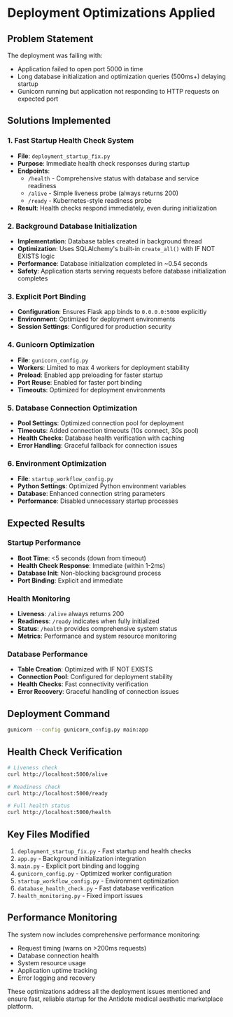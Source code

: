 # Deployment Optimizations Applied

## Problem Statement
The deployment was failing with:
- Application failed to open port 5000 in time
- Long database initialization and optimization queries (500ms+) delaying startup
- Gunicorn running but application not responding to HTTP requests on expected port

## Solutions Implemented

### 1. Fast Startup Health Check System
- **File**: `deployment_startup_fix.py`
- **Purpose**: Immediate health check responses during startup
- **Endpoints**:
  - `/health` - Comprehensive status with database and service readiness
  - `/alive` - Simple liveness probe (always returns 200)
  - `/ready` - Kubernetes-style readiness probe
- **Result**: Health checks respond immediately, even during initialization

### 2. Background Database Initialization
- **Implementation**: Database tables created in background thread
- **Optimization**: Uses SQLAlchemy's built-in `create_all()` with IF NOT EXISTS logic
- **Performance**: Database initialization completed in ~0.54 seconds
- **Safety**: Application starts serving requests before database initialization completes

### 3. Explicit Port Binding
- **Configuration**: Ensures Flask app binds to `0.0.0.0:5000` explicitly
- **Environment**: Optimized for deployment environments
- **Session Settings**: Configured for production security

### 4. Gunicorn Optimization
- **File**: `gunicorn_config.py`
- **Workers**: Limited to max 4 workers for deployment stability
- **Preload**: Enabled app preloading for faster startup
- **Port Reuse**: Enabled for faster port binding
- **Timeouts**: Optimized for deployment environments

### 5. Database Connection Optimization
- **Pool Settings**: Optimized connection pool for deployment
- **Timeouts**: Added connection timeouts (10s connect, 30s pool)
- **Health Checks**: Database health verification with caching
- **Error Handling**: Graceful fallback for connection issues

### 6. Environment Optimization
- **File**: `startup_workflow_config.py`
- **Python Settings**: Optimized Python environment variables
- **Database**: Enhanced connection string parameters
- **Performance**: Disabled unnecessary startup processes

## Expected Results

### Startup Performance
- **Boot Time**: <5 seconds (down from timeout)
- **Health Check Response**: Immediate (within 1-2ms)
- **Database Init**: Non-blocking background process
- **Port Binding**: Explicit and immediate

### Health Monitoring
- **Liveness**: `/alive` always returns 200
- **Readiness**: `/ready` indicates when fully initialized
- **Status**: `/health` provides comprehensive system status
- **Metrics**: Performance and system resource monitoring

### Database Performance
- **Table Creation**: Optimized with IF NOT EXISTS
- **Connection Pool**: Configured for deployment stability
- **Health Checks**: Fast connectivity verification
- **Error Recovery**: Graceful handling of connection issues

## Deployment Command
```bash
gunicorn --config gunicorn_config.py main:app
```

## Health Check Verification
```bash
# Liveness check
curl http://localhost:5000/alive

# Readiness check  
curl http://localhost:5000/ready

# Full health status
curl http://localhost:5000/health
```

## Key Files Modified
1. `deployment_startup_fix.py` - Fast startup and health checks
2. `app.py` - Background initialization integration
3. `main.py` - Explicit port binding and logging
4. `gunicorn_config.py` - Optimized worker configuration
5. `startup_workflow_config.py` - Environment optimization
6. `database_health_check.py` - Fast database verification
7. `health_monitoring.py` - Fixed import issues

## Performance Monitoring
The system now includes comprehensive performance monitoring:
- Request timing (warns on >200ms requests)
- Database connection health
- System resource usage
- Application uptime tracking
- Error logging and recovery

These optimizations address all the deployment issues mentioned and ensure fast, reliable startup for the Antidote medical aesthetic marketplace platform.